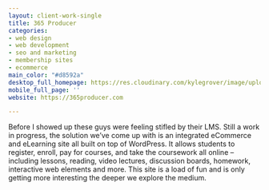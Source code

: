 ```yaml
---
layout: client-work-single
title: 365 Producer
categories:
- web design
- web development
- seo and marketing
- membership sites
- ecommerce
main_color: "#d8592a"
desktop_full_homepage: https://res.cloudinary.com/kylegrover/image/upload/./v1554059611/screencapture-365producer-2019-03-31-12_13_14.png
mobile_full_page: ''
website: https://365producer.com

---
```

Before I showed up these guys were feeling stifled by their LMS. Still a work in progress, the solution we’ve come up with is an integrated eCommerce and eLearning site all built on top of WordPress. It allows students to register, enroll, pay for courses, and take the coursework all online – including lessons, reading, video lectures, discussion boards, homework, interactive web elements and more. This site is a load of fun and is only getting more interesting the deeper we explore the medium.